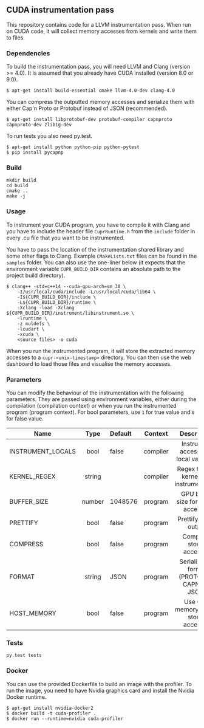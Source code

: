 ## CUDA instrumentation pass
This repository contains code for a LLVM instrumentation pass. When run on CUDA code,
it will collect memory accesses from kernels and write them to files.

### Dependencies
To build the instrumentation pass, you will need LLVM and Clang (version >= 4.0). It is
assumed that you already have CUDA installed (version 8.0 or 9.0).

    $ apt-get install build-essential cmake llvm-4.0-dev clang-4.0

You can compress the outputted memory accesses and serialize them with either Cap'n Proto or
Protobuf instead of JSON (recommended).

    $ apt-get install libprotobuf-dev protobuf-compiler capnproto capnproto-dev zlib1g-dev

To run tests you also need py.test.

    $ apt-get install python python-pip python-pytest
    $ pip install pycapnp

### Build
    mkdir build
    cd build
    cmake ..
    make -j

### Usage
To instrument your CUDA program, you have to compile it with Clang and you have to
include the header file `CuprRuntime.h` from the `include` folder in every .cu file
that you want to be instrumented.

You have to pass the location of the instrumentation shared library and some other
flags to Clang. Example `CMakeLists.txt` files can be found in the `samples` folder.
You can also use the one-liner below (it expects that the environment variable
`CUPR_BUILD_DIR` contains an absolute path to the project build directory).

    $ clang++ -std=c++14 --cuda-gpu-arch=sm_30 \
        -I/usr/local/cuda/include -L/usr/local/cuda/lib64 \
        -I${CUPR_BUILD_DIR}/include \
        -L${CUPR_BUILD_DIR}/runtime \
        -Xclang -load -Xclang ${CUPR_BUILD_DIR}/instrument/libinstrument.so \
        -lruntime \
        -z muldefs \
        -lcudart \
        -xcuda \
        <source files> -o cuda

When you run the instrumented program, it will store the extracted memory
accesses to a `cupr-<unix-timestamp>` directory. You can then use the web dashboard
to load those files and visualise the memory accesses.

### Parameters
You can modify the behaviour of the instrumentation with the following parameters.
They are passed using environment variables, either during the compilation
(compilation context) or when you run the instrumented program (program context). For
bool parameters, use `1` for true value and `0` for false value.

| Name | Type | Default | Context | Description |
| ---- |:----:|:--------|:-------:|:-----------:|
| INSTRUMENT_LOCALS | bool | false | compiler | Instrument accesses to local variables |
| KERNEL_REGEX | string | | compiler | Regex to filter kernels for instrumentation |
| BUFFER_SIZE | number | 1048576 | program | GPU buffer size for stored accesses |
| PRETTIFY | bool | false | program | Prettify JSON output |
| COMPRESS | bool | false | program | Compress stored accesses |
| FORMAT | string | JSON | program | Serialization format (PROTOBUF, CAPNP or JSON) |
| HOST_MEMORY | bool | false | program | Use CPU memory for the stored accesses |

### Tests
    py.test tests

### Docker
You can use the provided Dockerfile to build an image with the profiler. To run the image,
you need to have Nvidia graphics card and install the Nvidia Docker runtime.

    $ apt-get install nvidia-docker2
    $ docker build -t cuda-profiler .
    $ docker run --runtime=nvidia cuda-profiler
